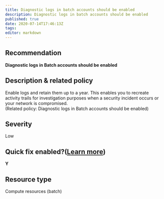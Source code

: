 ```yaml
---
title: Diagnostic logs in batch accounts should be enabled
description: Diagnostic logs in batch accounts should be enabled
published: true
date: 2020-07-14T17:46:13Z
tags:
editor: markdown
---
```


## Recommendation
**Diagnostic logs in Batch accounts should be enabled**

## Description & related policy
Enable logs and retain them up to a year. This enables you to recreate activity trails for investigation purposes when a security incident occurs or your network is compromised.<br>(Related policy: Diagnostic logs in Batch accounts should be enabled)

## Severity
Low

## Quick fix enabled?([Learn more](https://docs.microsoft.com/azure/security-center/security-center-remediate-recommendations#recommendations-with-quick-fix-remediation))
**Y**

## Resource type
Compute resources (batch)




